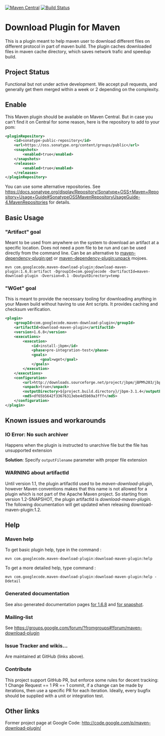 [![Maven Central](https://maven-badges.herokuapp.com/maven-central/com.googlecode.maven-download-plugin/download-maven-plugin/badge.svg)](https://maven-badges.herokuapp.com/maven-central/com.googlecode.maven-download-plugin/download-maven-plugin) [![Build Status](https://app.travis-ci.com/maven-download-plugin/maven-download-plugin.svg?branch=master)](https://app.travis-ci.com/maven-download-plugin/maven-download-plugin)

# Download Plugin for Maven
This is a plugin meant to help maven user to download different files on different protocol in part of maven build.
The plugin caches downloaded files in maven cache directory, which saves network trafic and speedup build.

## Project Status

Functional but not under active development. We accept pull requests, and generally get them merged within a week or 2 depending on the complexity.

## Enable

This Maven plugin should be available on Maven Central. But in case you can't find it on Central for some reason, here is the repository to add to your pom:

```xml
<pluginRepository>
	<id>sonatype-public-repository</id>
	<url>https://oss.sonatype.org/content/groups/public</url>
	<snapshots>
		<enabled>true</enabled>
	</snapshots>
	<releases>
		<enabled>true</enabled>
	</releases>
</pluginRepository>
````

You can use some alternative repositories. See https://docs.sonatype.org/display/Repository/Sonatype+OSS+Maven+Repository+Usage+Guide#SonatypeOSSMavenRepositoryUsageGuide-4.MavenRepositories for details.

## Basic Usage

### "Artifact" goal
Meant to be used from anywhere on the system to download an artifact at a specific location.  Does not need a pom file to be run and can be used directly from the command line.
Can be an alternative to [maven-dependency-plugin:get](http://maven.apache.org/plugins/maven-dependency-plugin/get-mojo.html) or [maven-dependency-plugin:unpack](http://maven.apache.org/plugins/maven-dependency-plugin/unpack-mojo.html) mojoes.


```
mvn com.googlecode.maven-download-plugin:download-maven-plugin:1.6.8:artifact -DgroupId=com.googlecode -DartifactId=maven-download-plugin -Dversion=0.1 -DoutputDirectory=temp
```

### "WGet" goal
This is meant to provide the necessary tooling for downloading anything in your Maven build without having to use Ant scripts.
It provides caching and checksum verification.
```xml
<plugin>
	<groupId>com.googlecode.maven-download-plugin</groupId>
	<artifactId>download-maven-plugin</artifactId>
	<version>1.6.8</version>
	<executions>
		<execution>
			<id>install-jbpm</id>
			<phase>pre-integration-test</phase>
			<goals>
				<goal>wget</goal>
			</goals>
		</execution>
	</executions>
	<configuration>
		<url>http://downloads.sourceforge.net/project/jbpm/jBPM%203/jbpm-3.1.4/jbpm-3.1.4.zip</url>
		<unpack>true</unpack>
		<outputDirectory>${project.build.directory}/jbpm-3.1.4</outputDirectory>
		<md5>df65b5642f33676313ebe4d5b69a3fff</md5>
	</configuration>
</plugin>
```

## Known issues and workarounds

### IO Error: No such archiver

Happens when the plugin is instructed to unarchive file but the file has unsupported extension

**Solution**: Specify `outputFilename` parameter with proper file extension

### WARNING about artifactId

Until version 1.1, the plugin artifactId used to be _maven-download-plugin_, however Maven conventions makes that this name is not allowed for a plugin which is not part of the Apache Maven project. So starting from version 1.2-SNAPSHOT, the plugin artifactId is _download-maven-plugin_. The following documentation will get updated when releasing download-maven-plugin:1.2.

## Help

### Maven help

To get basic plugin help, type in the command : 
```
mvn com.googlecode.maven-download-plugin:download-maven-plugin:help
```

To get a more detailed help, type command : 
```
mvn com.googlecode.maven-download-plugin:download-maven-plugin:help -Ddetail
```
### Generated documentation

See also generated documentation pages [for 1.6.8](http://maven-download-plugin.github.io/maven-download-plugin/docsite/1.6.8/) and [for snapshot](http://maven-download-plugin.github.io/maven-download-plugin/docsite/snapshot/).

### Mailing-list

See https://groups.google.com/forum/?fromgroups#!forum/maven-download-plugin

### Issue Tracker and wikis...

Are maintained at GitHub (links above).

### Contribute

This project support GitHub PR, but enforce some rules for decent tracking: 1 Change Request == 1 PR == 1 commit, if a change can be made by iterations, then use a specific PR for each iteration.
Ideally, every bugfix should be supplied with a unit or integration test. 

## Other links

Former project page at Google Code: http://code.google.com/p/maven-download-plugin/
